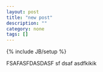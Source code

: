 ```yaml
---
layout: post
title: "new post"
description: ""
category: none
tags: []
---
```

{% include JB/setup %}


FSAFASFDASDASF sf dsaf asdfkikik
